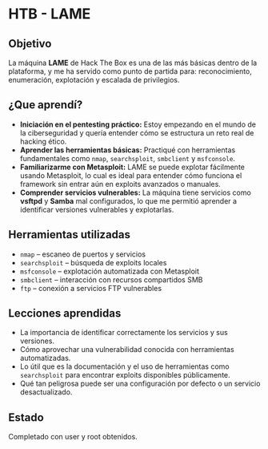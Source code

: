 <h1>HTB - LAME</h1>

  <h2>Objetivo</h2>
  <p>
    La máquina <strong>LAME</strong> de Hack The Box es una de las más básicas dentro de la plataforma, 
    y me ha servido como punto de partida para: 
    reconocimiento, enumeración, explotación y escalada de privilegios.
  </p>

  <h2>¿Que aprendí?</h2>
  <ul>
    <li><strong>Iniciación en el pentesting práctico:</strong> Estoy empezando en el mundo de la ciberseguridad 
      y quería entender cómo se estructura un reto real de hacking ético.</li>
    <li><strong>Aprender las herramientas básicas:</strong> Practiqué con herramientas fundamentales como <code>nmap</code>, <code>searchsploit</code>, <code>smbclient</code> y <code>msfconsole</code>.</li>
    <li><strong>Familiarizarme con Metasploit:</strong> LAME se puede explotar fácilmente usando Metasploit, lo cual es ideal para entender cómo funciona el framework sin entrar aún en exploits avanzados o manuales.</li>
    <li><strong>Comprender servicios vulnerables:</strong> La máquina tiene servicios como <strong>vsftpd</strong> y <strong>Samba</strong> mal configurados, lo que me permitió aprender a identificar versiones vulnerables y explotarlas.</li>
  </ul>

  <h2>Herramientas utilizadas</h2>
  <ul>
    <li><code>nmap</code> – escaneo de puertos y servicios</li>
    <li><code>searchsploit</code> – búsqueda de exploits locales</li>
    <li><code>msfconsole</code> – explotación automatizada con Metasploit</li>
    <li><code>smbclient</code> – interacción con recursos compartidos SMB</li>
    <li><code>ftp</code> – conexión a servicios FTP vulnerables</li>
  </ul>

  <h2>Lecciones aprendidas</h2>
  <ul>
    <li>La importancia de identificar correctamente los servicios y sus versiones.</li>
    <li>Cómo aprovechar una vulnerabilidad conocida con herramientas automatizadas.</li>
    <li>Lo útil que es la documentación y el uso de herramientas como <code>searchsploit</code> para encontrar exploits disponibles públicamente.</li>
    <li>Qué tan peligrosa puede ser una configuración por defecto o un servicio desactualizado.</li>
  </ul>

  <h2>Estado</h2>
  <p>Completado con user y root obtenidos.</p>


